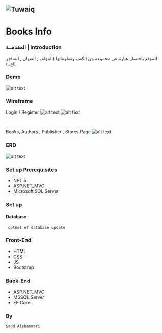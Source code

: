   ![Tuwaiq](https://i.ibb.co/SV2BSn5/tuwaiq.png)
  ----
  # Books Info

### المقدمــة | Introduction 
  الموقع باختصار عباره عن مجموعة من الكتب ومعلوماتها (المؤلف , العنوان , المتاجر ,الخ..)
  ### Demo  
   ![alt text](https://i.ibb.co/L0xq38G/mywebsite.gif)
  ### Wireframe  
  Login / Register
   ![alt text](https://i.ibb.co/hXg0RY8/wireframe-1.png)
![alt text](https://i.ibb.co/YZRQ0RK/wireframe-2.png)
  
  <br>
    
  Books, Authors , Publisher , Stores Page 
    ![alt text](https://i.ibb.co/zXnXp6j/wireframe.png)
    
  
    
  ### ERD
  ![alt text](https://i.ibb.co/zfwVMPS/image.png)
  
  ### Set up Prerequisites
  - NET 5 
  - ASP.NET_MVC
  - Microsoft SQL Server 
  ### Set up  
   #### Database
   ``` dotnet ef database update```
  ### Front-End  
   - HTML
   - CSS
   - JS
   - Bootstrap 
  ### Back-End 
   - ASP.NET_MVC
   - MSSQL Server
   - EF Core
  ### By
    Saud Alshammari
  
